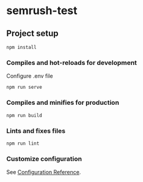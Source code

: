 # semrush-test

## Project setup
```
npm install
```

### Compiles and hot-reloads for development
Configure .env file
```
npm run serve
```

### Compiles and minifies for production
```
npm run build
```

### Lints and fixes files
```
npm run lint
```

### Customize configuration
See [Configuration Reference](https://cli.vuejs.org/config/).
